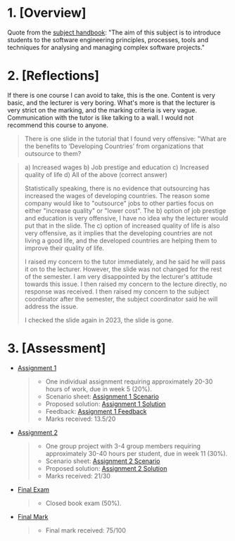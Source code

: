 # 1. [Overview]

Quote from the [subject handbook](https://handbook.unimelb.edu.au/2019/subjects/swen90016):
"The aim of this subject is to introduce students to the software engineering principles, processes, tools and techniques for analysing and managing complex software projects."

# 2. [Reflections]

If there is one course I can avoid to take, this is the one. Content is very basic, and the lecturer is very boring. What's more is that the lecturer is very strict on the marking, and the marking criteria is very vague. Communication with the tutor is like talking to a wall. I would not recommend this course to anyone.

> There is one slide in the tutorial that I found very offensive:
> "What are the benefits to ‘Developing Countries’ from organizations that outsource to them?

> a) Increased wages
> b) Job prestige and education
> c) Increased quality of life
> d) All of the above (correct answer)
>
> Statistically speaking, there is no evidence that outsourcing has increased the wages of developing countries. The reason some company would like to "outsource" jobs to other parties focus on either "increase quality" or "lower cost". The b) option of job prestige and education is very offensive, I have no idea why the lecturer would put that in the slide. The c) option of increased quality of life is also very offensive, as it implies that the developing countries are not living a good life, and the developed countries are helping them to improve their quality of life.
>
> I raised my concern to the tutor immediately, and he said he will pass it on to the lecturer. However, the slide was not changed for the rest of the semester. I am very disappointed by the lecturer's attitude towards this issue.
> I then raised my concern to the lecture directly, no response was received.
> I then raised my concern to the subject coordinator after the semester, the subject coordinator said he will address the issue.
>
> I checked the slide again in 2023, the slide is gone.

# 3. [Assessment]

- [Assignment 1]()

  > - One individual assignment requiring approximately 20-30 hours of work, due in week 5 (20%).
  > - Scenario sheet: [Assignment 1 Scenario](./A1/SWEN90016%20S2%202022%20Assignment%2001%20Case%20Study%20Final%20V01.pdf)
  > - Proposed solution: [Assignment 1 Solution](./A1/SPM%20assignment%201%20Taylor%20Tang%201323782.pdf)
  > - Feedback: [Assignment 1 Feedback](./A1/annotated-SPM%2520assignment%25201%2520Taylor%2520Tang%25201323782.pdf)
  > - Marks received: 13.5/20

- [Assignment 2]()

  > - One group project with 3-4 group members requiring approximately 30-40 hours per student, due in week 11 (30%).
  > - Scenario sheet: [Assignment 2 Scenario](./A2/2022s2_Group_Assignment2_V01-1.pdf)
  > - Proposed solution: [Assignment 2 Solution](./A2/T10_01_Agile_Assignment_2.pdf)
  > - Marks received: 21/30

- [Final Exam]()

  > - Closed book exam (50%).

- [Final Mark]()
  > - Final mark received: 75/100
